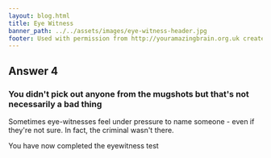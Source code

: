 ```yaml
---
layout: blog.html
title: Eye Witness
banner_path: ../../assets/images/eye-witness-header.jpg
footer: Used with permission from http://youramazingbrain.org.uk created by At-Bristol Science centre
---
```


## Answer 4

### You didn't pick out anyone from the mugshots but that's not necessarily a bad thing

Sometimes eye-witnesses feel under pressure to name someone - even if they're not sure. In fact, the criminal wasn't there.

You have now completed the eyewitness test


